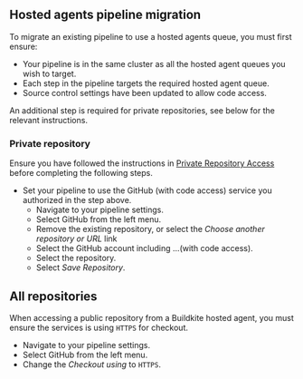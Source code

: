 ## Hosted agents pipeline migration

To migrate an existing pipeline to use a hosted agents queue, you must first ensure:

- Your pipeline is in the same cluster as all the hosted agent queues you wish to target.
- Each step in the pipeline targets the required hosted agent queue.
- Source control settings have been updated to allow code access.

An additional step is required for private repositories, see below for the relevant instructions.

### Private repository

Ensure you have followed the instructions in [Private Repository Access](/docs/buildkite-compute/source-control#compute-code-access-private-repositories) before completing the following steps.

- Set your pipeline to use the GitHub (with code access) service you authorized in the step above.
    * Navigate to your pipeline settings.
    * Select GitHub from the left menu.  
    * Remove the existing repository, or select the _Choose another repository or URL_ link
    * Select the GitHub account including ...(with code access).
    * Select the repository.
    * Select _Save Repository_.

## All repositories

When accessing a public repository from a Buildkite hosted agent, you must ensure the services is using `HTTPS` for checkout.

- Navigate to your pipeline settings.
- Select GitHub from the left menu.  
- Change the _Checkout using_ to `HTTPS`.
